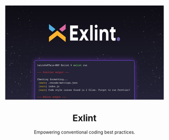 <p align="center">
<img src="assets/banner.png" height="300">
</p>

<h1 align="center">
Exlint
</h1>
<p align="center">
Empowering conventional coding best practices.
<p>
